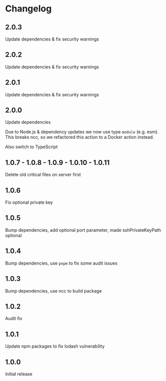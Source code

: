 # Changelog

## 2.0.3
Update dependencies & fix security warnings

## 2.0.2
Update dependencies & fix security warnings

## 2.0.1
Update dependencies & fix security warnings

## 2.0.0
Update dependencies

Due to Node.js & dependency updates we now use type `module` (e.g. esm). 
This breaks ncc, so we refactored this action to a Docker action instead.

Also switch to TypeScript

## 1.0.7 - 1.0.8 - 1.0.9 - 1.0.10 - 1.0.11
Delete old critical files on server first

## 1.0.6
Fix optional private key

## 1.0.5
Bump dependencies, add optional port parameter, made sshPrivateKeyPath optional 

## 1.0.4
Bump dependencies, use `pnpm` to fix some audit issues

## 1.0.3
Bump dependencies, use ncc to build package

## 1.0.2
Audit fix

## 1.0.1
Update npm packages to fix lodash vulnerability

## 1.0.0
Initial release
